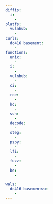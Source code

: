 ```yaml
---
diffis:
  i:
    -
platfs:
  vulnhub:
    -
curls:
  dc416 basement:
    -
functions:
  unix:
    -
  i:
    -
  vulnhub:
    -
  ci:
    -
  rce:
    -
  hc:
    -
  ssh:
    -
  decode:
    -
  steg:
    -
  pspy:
    -
  lfi:
    -
  fuzz:
    -
  be:
    -

wals:
  dc416 basementwu:
    -
---
```

